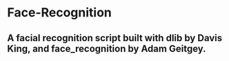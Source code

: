 # Face-Recognition
## A facial recognition script built with dlib by Davis King, and face_recognition by Adam Geitgey.
